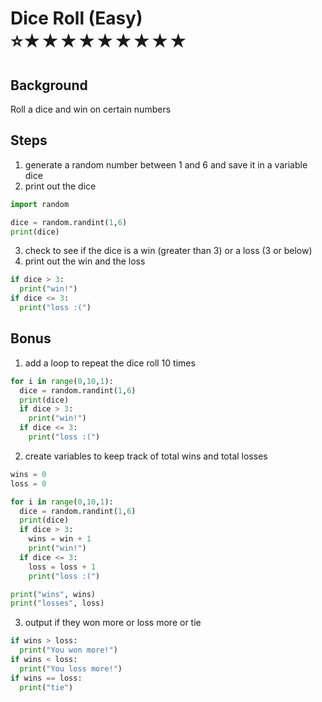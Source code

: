 # Dice Roll (Easy) <br> ⭐★★★★★★★★★

## Background

Roll a dice and win on certain numbers

## Steps

1. generate a random number between 1 and 6 and save it in a variable dice
2. print out the dice

```python
import random

dice = random.randint(1,6)
print(dice)
```

3. check to see if the dice is a win (greater than 3) or a loss (3 or below)
4. print out the win and the loss

```python
if dice > 3:
  print("win!")
if dice <= 3:
  print("loss :(")
```

## Bonus

1. add a loop to repeat the dice roll 10 times

```python
for i in range(0,10,1):
  dice = random.randint(1,6)
  print(dice)
  if dice > 3:
    print("win!")
  if dice <= 3:
    print("loss :(")
```

2. create variables to keep track of total wins and total losses

```python
wins = 0
loss = 0

for i in range(0,10,1):
  dice = random.randint(1,6)
  print(dice)
  if dice > 3:
    wins = win + 1
    print("win!")
  if dice <= 3:
    loss = loss + 1
    print("loss :(")

print("wins", wins)
print("losses", loss)
```

3. output if they won more or loss more or tie

```python
if wins > loss:
  print("You won more!")
if wins < loss:
  print("You loss more!")
if wins == loss:
  print("tie")
```

